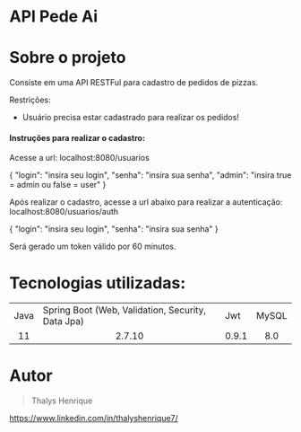 # API Pede Ai

# Sobre o projeto

Consiste em uma API RESTFul para cadastro de pedidos de pizzas.

Restrições:

- Usuário precisa estar cadastrado para realizar os pedidos!

 #### Instruções para realizar o cadastro:

Acesse a url: 
localhost:8080/usuarios

{
  "login": "insira seu login",
  "senha": "insira sua senha",
  "admin": "insira true = admin ou false = user"
}

Após realizar o cadastro, acesse a url abaixo para realizar a autenticação:
localhost:8080/usuarios/auth

{
  "login": "insira seu login",
  "senha": "insira sua senha"
}

Será gerado um token válido por 60 minutos.

# Tecnologias utilizadas:

<table>

<tr>
<td>Java</td>
<td>Spring Boot (Web, Validation, Security, Data Jpa)</td>
<td>Jwt</td>
<td>MySQL</td>
</tr>

<tr>
<td align="center">11</td>
<td align="center">2.7.10</td>
<td align="center">0.9.1</td>
<td align="center">8.0</td>
</tr>

</table>

# Autor

> Thalys Henrique

https://www.linkedin.com/in/thalyshenrique7/
